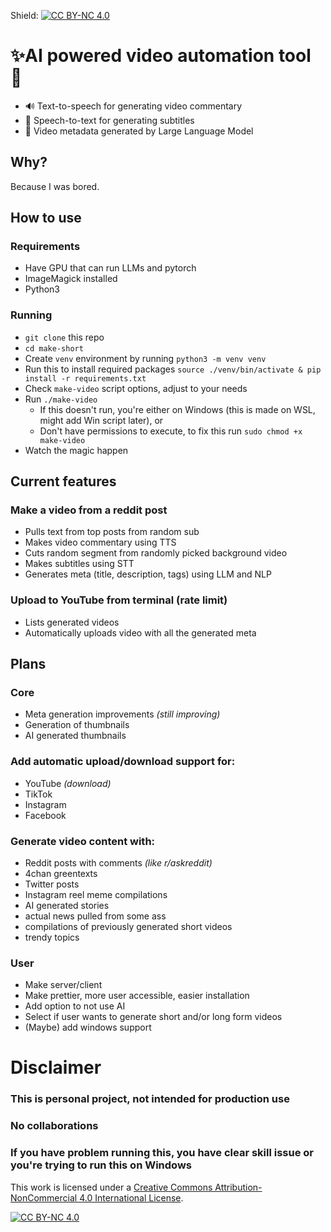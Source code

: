 Shield: [![CC BY-NC 4.0][cc-by-nc-shield]][cc-by-nc]

[cc-by-nc]: https://creativecommons.org/licenses/by-nc/4.0/
[cc-by-nc-image]: https://licensebuttons.net/l/by-nc/4.0/88x31.png
[cc-by-nc-shield]: https://img.shields.io/badge/License-CC%20BY--NC%204.0-lightgrey.svg

# ✨AI powered video automation tool 🤖
- 🔊 Text-to-speech for generating video commentary
- 💬 Speech-to-text for generating subtitles
- 🎥 Video metadata generated by Large Language Model

## Why?
Because I was bored.

## How to use
### Requirements
- Have GPU that can run LLMs and pytorch
- ImageMagick installed
- Python3

### Running
- `git clone` this repo
- `cd make-short`
- Create `venv` environment by running `python3 -m venv venv`
- Run this to install required packages `source ./venv/bin/activate & pip install -r requirements.txt`
- Check `make-video` script options, adjust to your needs
- Run `./make-video`
    - If this doesn't run, you're either on Windows (this is made on WSL, might add Win script later), or
    - Don't have permissions to execute, to fix this run `sudo chmod +x make-video`
- Watch the magic happen

## Current features
### Make a video from a reddit post
- Pulls text from top posts from random sub
- Makes video commentary using TTS
- Cuts random segment from randomly picked background video
- Makes subtitles using STT
- Generates meta (title, description, tags) using LLM and NLP

### Upload to YouTube from terminal (rate limit)
- Lists generated videos
- Automatically uploads video with all the generated meta

## Plans
### Core
- Meta generation improvements *(still improving)*
- Generation of thumbnails
- AI generated thumbnails

### Add automatic upload/download support for:
- YouTube *(download)*
- TikTok
- Instagram
- Facebook

### Generate video content with:
- Reddit posts with comments *(like r/askreddit)*
- 4chan greentexts
- Twitter posts
- Instagram reel meme compilations
- AI generated stories
- actual news pulled from some ass
- compilations of previously generated short videos
- trendy topics

### User
- Make server/client
- Make prettier, more user accessible, easier installation
- Add option to not use AI
- Select if user wants to generate short and/or long form videos
- (Maybe) add windows support

# **Disclaimer**
### This is **personal project**, not intended for production use
### **No collaborations**
### If you have problem running this, you have clear skill issue or you're trying to run this on Windows

This work is licensed under a
[Creative Commons Attribution-NonCommercial 4.0 International License][cc-by-nc].

[![CC BY-NC 4.0][cc-by-nc-image]][cc-by-nc]
